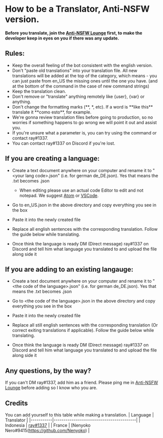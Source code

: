# How to be a Translator, Anti-NSFW version.

**Before you translate, join the [Anti-NSFW Lounge](https://discord.gg/dkP9fwY) first, to make the developer keep in eyes on you if there was any update.**

## Rules:
- Keep the overall feeling of the bot consistent with the english version.
- Don't "paste old translations" into your translation file. All new translations will be added at the top of the category, which means - you can just paste from en_US the missing ones until the one you have. (and at the bottom of the command in the case of new command strings)
- Keep the translation clean.
- Don't remove or "translate" anything remotely like {user}, {var} or anything.
- Don't change the formatting marks (\*\*, \*, etc). If a word is \*\*like this\*\* translate it \*\*como esto\*\*, for example.
- We're gonna review translation files before going to production, so no worries if something happens to go wrong we will point it out and assist you.
- If you're unsure what a parameter is, you can try using the command or contact ray#1337.
- You can contact ray#1337 on Discord if you're lost.

## If you are creating a language:

- Create a text document anywhere on your computer and rename it to "\<your lang code\>.json" (i.e. for german de_DE.json). Yes that means the .txt becomes .json

  - When editing please use an actual code Editor to edit and not notepad. We suggest [Atom](https://atom.io/) or [VSCode](https://code.visualstudio.com/).

- Go to en_US.json in the above directory and copy everything you see in the box

- Paste it into the newly created file

- Replace all english sentences with the corresponding translation. Follow the guide below while translating.

- Once think the language is ready DM (Direct message) ray#1337 on Discord and tell him what language you translated to and upload the file along side it

## If you are adding to an existing langauge:

- Create a text document anywhere on your computer and rename it to "\<the code of the language\>.json" (i.e. for german de_DE.json). Yes that means the .txt becomes .json

- Go to \<the code of the language\>.json in the above directory and copy everything you see in the box

- Paste it into the newly created file

- Replace all still english sentences with the corresponding translation (Or correct exiting translations if applicable). Follow the guide below while translating.

- Once think the language is ready DM (Direct message) ray#1337 on Discord and tell him what language you translated to and upload the file along side it

## Any questions, by the way?
If you can't DM ray#1337, add him as a friend. Please ping me in [Anti-NSFW Lounge](https://discord.gg/dkP9fwY) before adding so I know who you are.

## Credits
You can add yourself to this table while making a translation.
| Language  |  Translator                              |
|-----------|------------------------------------------|
| Indonesia |  [ray#1337](https://github.com/conver4y) |
| France    |  [Nenyoko Nero#9415(https://github.com/Nenyoko) |
